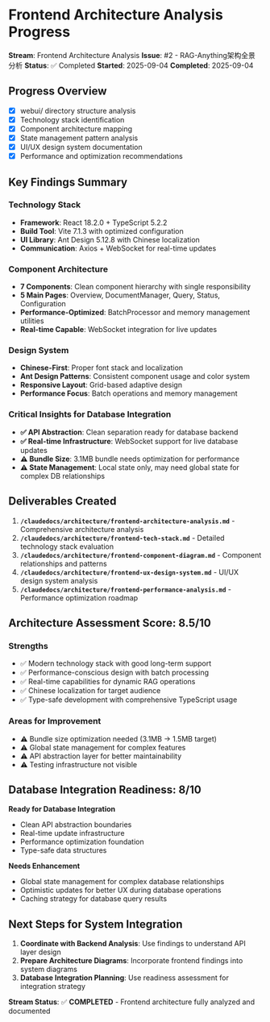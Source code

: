 # Frontend Architecture Analysis Progress

**Stream**: Frontend Architecture Analysis
**Issue**: #2 - RAG-Anything架构全景分析
**Status**: ✅ Completed
**Started**: 2025-09-04
**Completed**: 2025-09-04

## Progress Overview

- [x] webui/ directory structure analysis
- [x] Technology stack identification  
- [x] Component architecture mapping
- [x] State management pattern analysis
- [x] UI/UX design system documentation
- [x] Performance and optimization recommendations

## Key Findings Summary

### Technology Stack
- **Framework**: React 18.2.0 + TypeScript 5.2.2
- **Build Tool**: Vite 7.1.3 with optimized configuration
- **UI Library**: Ant Design 5.12.8 with Chinese localization
- **Communication**: Axios + WebSocket for real-time updates

### Component Architecture
- **7 Components**: Clean component hierarchy with single responsibility
- **5 Main Pages**: Overview, DocumentManager, Query, Status, Configuration
- **Performance-Optimized**: BatchProcessor and memory management utilities
- **Real-time Capable**: WebSocket integration for live updates

### Design System
- **Chinese-First**: Proper font stack and localization
- **Ant Design Patterns**: Consistent component usage and color system
- **Responsive Layout**: Grid-based adaptive design
- **Performance Focus**: Batch operations and memory management

### Critical Insights for Database Integration
- **✅ API Abstraction**: Clean separation ready for database backend
- **✅ Real-time Infrastructure**: WebSocket support for live database updates
- **⚠️ Bundle Size**: 3.1MB bundle needs optimization for performance
- **⚠️ State Management**: Local state only, may need global state for complex DB relationships

## Deliverables Created

1. **`/claudedocs/architecture/frontend-architecture-analysis.md`** - Comprehensive architecture analysis
2. **`/claudedocs/architecture/frontend-tech-stack.md`** - Detailed technology stack evaluation
3. **`/claudedocs/architecture/frontend-component-diagram.md`** - Component relationships and patterns
4. **`/claudedocs/architecture/frontend-ux-design-system.md`** - UI/UX design system analysis  
5. **`/claudedocs/architecture/frontend-performance-analysis.md`** - Performance optimization roadmap

## Architecture Assessment Score: 8.5/10

### Strengths
- ✅ Modern technology stack with good long-term support
- ✅ Performance-conscious design with batch processing
- ✅ Real-time capabilities for dynamic RAG operations
- ✅ Chinese localization for target audience
- ✅ Type-safe development with comprehensive TypeScript usage

### Areas for Improvement
- ⚠️ Bundle size optimization needed (3.1MB → 1.5MB target)
- ⚠️ Global state management for complex features
- ⚠️ API abstraction layer for better maintainability
- ⚠️ Testing infrastructure not visible

## Database Integration Readiness: 8/10

**Ready for Database Integration**
- Clean API abstraction boundaries
- Real-time update infrastructure
- Performance optimization foundation
- Type-safe data structures

**Needs Enhancement**
- Global state management for complex database relationships
- Optimistic updates for better UX during database operations
- Caching strategy for database query results

## Next Steps for System Integration

1. **Coordinate with Backend Analysis**: Use findings to understand API layer design
2. **Prepare Architecture Diagrams**: Incorporate frontend findings into system diagrams
3. **Database Integration Planning**: Use readiness assessment for integration strategy

**Stream Status**: ✅ **COMPLETED** - Frontend architecture fully analyzed and documented